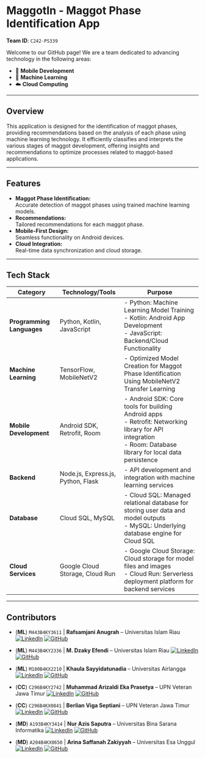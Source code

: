 # MaggotIn - Maggot Phase Identification App

**Team ID**: `C242-PS339`

Welcome to our GitHub page! We are a team dedicated to advancing technology in the following areas:
- 📱 **Mobile Development**
- 🤖 **Machine Learning**
- ☁️ **Cloud Computing**

---

## Overview

This application is designed for the identification of maggot phases, providing recommendations based on the analysis of each phase using machine learning technology. 
It efficiently classifies and interprets the various stages of maggot development, offering insights and recommendations to optimize processes related to maggot-based applications.

---

## Features

- **Maggot Phase Identification:**  
  Accurate detection of maggot phases using trained machine learning models.
- **Recommendations:**  
  Tailored recommendations for each maggot phase.
- **Mobile-First Design:**  
  Seamless functionality on Android devices.
- **Cloud Integration:**  
  Real-time data synchronization and cloud storage.

---

## Tech Stack

| **Category**             | **Technology/Tools**              | **Purpose**                                                                 |
|---------------------------|------------------------------------|-----------------------------------------------------------------------------|
| **Programming Languages** | Python, Kotlin, JavaScript  | - Python: Machine Learning Model Training <br> - Kotlin: Android App Development <br> - JavaScript: Backend/Cloud Functionality |
| **Machine Learning**      | TensorFlow, MobileNetV2 | - Optimized Model Creation for Maggot Phase Identification Using MobileNetV2 Transfer Learning          |
| **Mobile Development**    | Android SDK, Retrofit, Room    | - Android SDK: Core tools for building Android apps <br>  - Retrofit: Networking library for API integration <br> - Room: Database library for local data persistence         |
| **Backend**               | Node.js, Express.js, Python, Flask  | - API development and integration with machine learning services            |
| **Database**              | Cloud SQL, MySQL | - Cloud SQL: Managed relational database for storing user data and model outputs <br> - MySQL: Underlying database engine for Cloud SQL |
| **Cloud Services**        | Google Cloud Storage, Cloud Run | - Google Cloud Storage: Cloud storage for model files and images <br> - Cloud Run: Serverless deployment platform for backend services <br> |

---


## Contributors

- (**ML**) `M443B4KY3611` | **Rafsamjani Anugrah** – Universitas Islam Riau
[![LinkedIn](https://img.shields.io/badge/LinkedIn-0A66C2?logo=linkedin&logoColor=white&style=flat-circle)](https://linkedin.com/in/rafsamjani-anugrah) 
[![GitHub](https://img.shields.io/badge/GitHub-171515?logo=github&logoColor=white&style=flat-circle)](https://github.com/rafsaja)

- (**ML**) `M443B4KY2336` | **M. Dzaky Efendi** – Universitas Islam Riau
[![LinkedIn](https://img.shields.io/badge/LinkedIn-0A66C2?logo=linkedin&logoColor=white&style=flat-circle)](https://linkedin.com/in/m-dzaky-efendi) 
[![GitHub](https://img.shields.io/badge/GitHub-171515?logo=github&logoColor=white&style=flat-circle)](https://github.com/DzakyJaki)

- (**ML**) `M180B4KX2210` | **Khaula Sayyidatunadia** – Universitas Airlangga
[![LinkedIn](https://img.shields.io/badge/LinkedIn-0A66C2?logo=linkedin&logoColor=white&style=flat-circle)](https://linkedin.com/in/khaula-sayyidatunadia) 
[![GitHub](https://img.shields.io/badge/GitHub-171515?logo=github&logoColor=white&style=flat-circle)](https://github.com/)

- (**CC**) `C296B4KY2742` | **Muhammad Arizaldi Eka Prasetya** – UPN Veteran Jawa Timur
[![LinkedIn](https://img.shields.io/badge/LinkedIn-0A66C2?logo=linkedin&logoColor=white&style=flat-circle)](https://linkedin.com/in/arizaldiprasetya) 
[![GitHub](https://img.shields.io/badge/GitHub-171515?logo=github&logoColor=white&style=flat-circle)](https://github.com/arizaldiprasetya)

- (**CC**) `C296B4KX0841` | **Berlian Viga Septiani** – UPN Veteran Jawa Timur
[![LinkedIn](https://img.shields.io/badge/LinkedIn-0A66C2?logo=linkedin&logoColor=white&style=flat-circle)](https://linkedin.com/in/berlian-viga-septiani) 
[![GitHub](https://img.shields.io/badge/GitHub-171515?logo=github&logoColor=white&style=flat-circle)](https://github.com/berlianviga)

- (**MD**) `A193B4KY3414` | **Nur Azis Saputra** –  Universitas Bina Sarana Informatika
[![LinkedIn](https://img.shields.io/badge/LinkedIn-0A66C2?logo=linkedin&logoColor=white&style=flat-circle)](https://linkedin.com/in/nurazissaputra) 
[![GitHub](https://img.shields.io/badge/GitHub-171515?logo=github&logoColor=white&style=flat-circle)](https://github.com/nuazsa)

- (**MD**) `A204B4KX0650` | **Arina Saffanah Zakiyyah** – Universitas Esa Unggul
[![LinkedIn](https://img.shields.io/badge/LinkedIn-0A66C2?logo=linkedin&logoColor=white&style=flat-circle)](https://linkedin.com/in/arinasaffanah) 
[![GitHub](https://img.shields.io/badge/GitHub-171515?logo=github&logoColor=white&style=flat-circle)](https://github.com/arinasaffanah)
